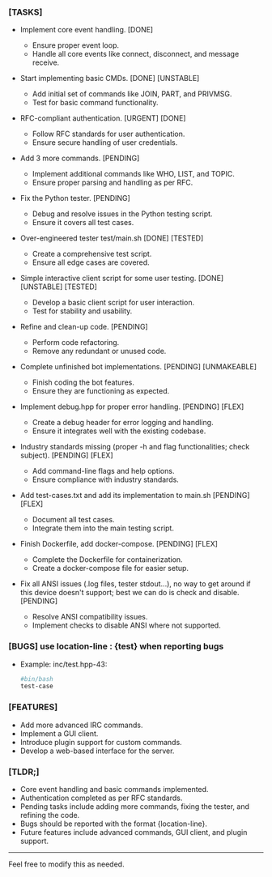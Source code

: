 
### [TASKS]

- Implement core event handling. [DONE]
  - Ensure proper event loop.
  - Handle all core events like connect, disconnect, and message receive.

- Start implementing basic CMDs. [DONE] [UNSTABLE]
  - Add initial set of commands like JOIN, PART, and PRIVMSG.
  - Test for basic command functionality.

- RFC-compliant authentication. [URGENT] [DONE]
  - Follow RFC standards for user authentication.
  - Ensure secure handling of user credentials.

- Add 3 more commands. [PENDING]
  - Implement additional commands like WHO, LIST, and TOPIC.
  - Ensure proper parsing and handling as per RFC.

- Fix the Python tester. [PENDING]
  - Debug and resolve issues in the Python testing script.
  - Ensure it covers all test cases.

- Over-engineered tester test/main.sh [DONE] [TESTED]
  - Create a comprehensive test script.
  - Ensure all edge cases are covered.

- Simple interactive client script for some user testing. [DONE] [UNSTABLE] [TESTED]
  - Develop a basic client script for user interaction.
  - Test for stability and usability.

- Refine and clean-up code. [PENDING]
  - Perform code refactoring.
  - Remove any redundant or unused code.

- Complete unfinished bot implementations. [PENDING] [UNMAKEABLE]
  - Finish coding the bot features.
  - Ensure they are functioning as expected.

- Implement debug.hpp for proper error handling. [PENDING] [FLEX]
  - Create a debug header for error logging and handling.
  - Ensure it integrates well with the existing codebase.

- Industry standards missing (proper -h and flag functionalities; check subject). [PENDING] [FLEX]
  - Add command-line flags and help options.
  - Ensure compliance with industry standards.

- Add test-cases.txt and add its implementation to main.sh [PENDING] [FLEX]
  - Document all test cases.
  - Integrate them into the main testing script.

- Finish Dockerfile, add docker-compose. [PENDING] [FLEX]
  - Complete the Dockerfile for containerization.
  - Create a docker-compose file for easier setup.

- Fix all ANSI issues (.log files, tester stdout...), no way to get around if this device doesn't support; best we can do is check and disable. [PENDING]
  - Resolve ANSI compatibility issues.
  - Implement checks to disable ANSI where not supported.

### [BUGS] use location-line : {test} when reporting bugs

- Example: inc/test.hpp-43:
  ```bash
  #bin/bash
  test-case
  ```

### [FEATURES]

- Add more advanced IRC commands.
- Implement a GUI client.
- Introduce plugin support for custom commands.
- Develop a web-based interface for the server.

### [TLDR;]

- Core event handling and basic commands implemented.
- Authentication completed as per RFC standards.
- Pending tasks include adding more commands, fixing the tester, and refining the code.
- Bugs should be reported with the format {location-line}.
- Future features include advanced commands, GUI client, and plugin support.

---

Feel free to modify this as needed.
